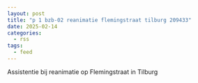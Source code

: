 ```yaml
---
layout: post
title: "p 1 bzb-02 reanimatie flemingstraat tilburg 209433"
date: 2025-02-14
categories: 
  - rss
tags: 
  - feed
---
```


Assistentie bij reanimatie op Flemingstraat in Tilburg
